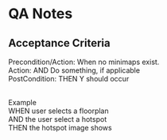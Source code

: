 # QA Notes

## Acceptance Criteria
Precondition/Action: When no minimaps exist.
<br> Action: AND Do something, if applicable
<br> PostCondition: THEN Y should occur
 
<br> Example
<br> WHEN user selects a floorplan
<br> AND the user select a hotspot
<br> THEN the hotspot image shows
